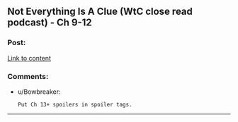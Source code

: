 ## Not Everything Is A Clue (WtC close read podcast) - Ch 9-12

### Post:

[Link to content](https://hpmorpodcast.com/?p=2791)

### Comments:

- u/Bowbreaker:
  ```
  Put Ch 13+ spoilers in spoiler tags.
  ```

---

